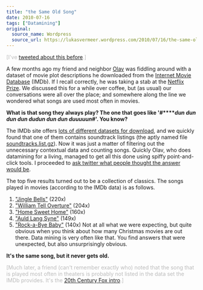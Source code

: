 ```yaml
---
title: "the Same Old Song"
date: 2010-07-16
tags: ["Datamining"]
original:
  source_name: Wordpress
  source_url: https://lukasvermeer.wordpress.com/2010/07/16/the-same-old-song/
---
```


<span style="color:#bbb;">[I've [tweeted ](http://twitter.com/lukasvermeer/status/6962168925)[about ](http://twitter.com/lukasvermeer/status/7029674362)[this ](http://twitter.com/lukasvermeer/status/7029711378)[before](http://twitter.com/lukasvermeer/status/7029745604).]</span>

A few months ago my friend and neighbor [Olav](http://laudy.net/) was fiddling around with a dataset of movie plot descriptions he downloaded from the [Internet Movie Database](http://www.imdb.com/) (IMDb). If I recall correctly, he was taking a stab at the [Netflix Prize](http://www.netflixprize.com/). We discussed this for a while over coffee, but (as usual) our conversations were all over the place; and somewhere along the line we wondered what songs are used most often in movies.

**What is that song they always play? The one that goes like '#****_dun dun dun dun dudun dun dun duuuuun#_'. You know?**

The IMDb site offers [lots of different datasets for download](http://www.imdb.com/interfaces#plain), and we quickly found that one of them contains soundtrack listings (the aptly named file [soundtracks.list.gz](ftp://ftp.fu-berlin.de/pub/misc/movies/database/soundtracks.list.gz)). Now it was just a matter of filtering out the unnecessary contextual data and counting songs. Quickly Olav, who does datamining for a living, managed to get all this done using spiffy point-and-click tools. I proceeded to [ask twitter what people thought the answer would be](http://twitter.com/lukasvermeer/status/6962168925).

The top five results turned out to be a collection of classics. The songs played in movies (according to the IMDb data) is as follows.

1.  ["Jingle Bells"](http://en.wikipedia.org/wiki/Jingle_Bells) (220x)
2.  ["William Tell Overture"](http://en.wikipedia.org/wiki/William_Tell_Overture) (204x)
3.  ["Home Sweet Home"](http://en.wikipedia.org/wiki/Home!_Sweet_Home!) (160x)
4.  ["Auld Lang Syne"](http://en.wikipedia.org/wiki/Auld_Lang_Syne) (149x)
5.  ["Rock-a-Bye Baby"](http://en.wikipedia.org/wiki/Rock-a-bye_Baby) (140x)
Not at all what we were expecting, but quite obvious when you think about how many Christmas movies are out there. Data mining is very often like that. You find answers that were unexpected, but also unsurprisingly obvious.

**It's the same song, but it never gets old.**

<span style="color:#bbb;">[Much later, a friend (can't remember exactly who) noted that the song that is played most often in theaters is probably not listed in the data set the IMDb provides. It's the [20th Century Fox intro](http://www.youtube.com/watch?v=LTgRm6Qgscc).]</span>
